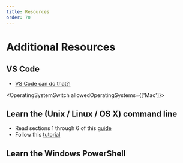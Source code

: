 ```yaml
---
title: Resources
order: 70
---
```


# Additional Resources

## VS Code

- [VS Code can do that?!](https://vscodecandothat.com)

<OperatingSystemSwitch allowedOperatingSystems={['Mac']}>

## Learn the (Unix / Linux / OS X) command line

- Read sections 1 through 6 of this
  [guide](http://linuxcommand.org/lc3_learning_the_shell.php)
- Follow this [tutorial](https://learnpythonthehardway.org/book/appendixa.html)

</OperatingSystemSwitch>

## Learn the Windows PowerShell
